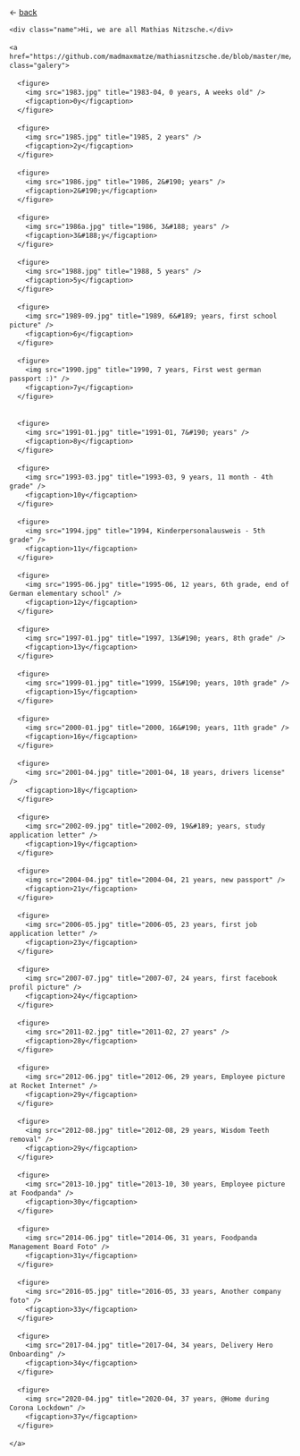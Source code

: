 <!DOCTYPE html>
<html lang="en-US">
<head>
  <title>Mathias Nitzsche :: Galery</title>
  <meta charset="UTF-8" />
  <meta http-equiv="X-UA-Compatible" content="IE=edge" />
  <meta name="viewport" content="width=device-width,initial-scale=1" />
  <link rel="stylesheet" href="../style.css" />
</head>

<body>
  <div class="container">
    <div class="nav">
      &#8592; <a href="/" title="back to homepage">back</a>
    </div>

    <div class="name">Hi, we are all Mathias Nitzsche.</div>
    
    <a href="https://github.com/madmaxmatze/mathiasnitzsche.de/blob/master/me/" class="galery">

      <figure>
        <img src="1983.jpg" title="1983-04, 0 years, A weeks old" />
        <figcaption>0y</figcaption>
      </figure>

      <figure>
        <img src="1985.jpg" title="1985, 2 years" />
        <figcaption>2y</figcaption>
      </figure>
      
      <figure>
        <img src="1986.jpg" title="1986, 2&#190; years" />
        <figcaption>2&#190;y</figcaption>
      </figure>
      
      <figure>
        <img src="1986a.jpg" title="1986, 3&#188; years" />
        <figcaption>3&#188;y</figcaption>
      </figure>
      
      <figure>
        <img src="1988.jpg" title="1988, 5 years" />
        <figcaption>5y</figcaption>
      </figure>
      
      <figure>
        <img src="1989-09.jpg" title="1989, 6&#189; years, first school picture" />
        <figcaption>6y</figcaption>
      </figure>
      
      <figure>
        <img src="1990.jpg" title="1990, 7 years, First west german passport :)" />
        <figcaption>7y</figcaption>
      </figure>
      

      <figure>
        <img src="1991-01.jpg" title="1991-01, 7&#190; years" />
        <figcaption>8y</figcaption>
      </figure>
      
      <figure>
        <img src="1993-03.jpg" title="1993-03, 9 years, 11 month - 4th grade" />
        <figcaption>10y</figcaption>
      </figure>
      
      <figure>
        <img src="1994.jpg" title="1994, Kinderpersonalausweis - 5th grade" />
        <figcaption>11y</figcaption>
      </figure>
      
      <figure>
        <img src="1995-06.jpg" title="1995-06, 12 years, 6th grade, end of German elementary school" />
        <figcaption>12y</figcaption>
      </figure>
      
      <figure>
        <img src="1997-01.jpg" title="1997, 13&#190; years, 8th grade" />
        <figcaption>13y</figcaption>
      </figure>
      
      <figure>
        <img src="1999-01.jpg" title="1999, 15&#190; years, 10th grade" />
        <figcaption>15y</figcaption>
      </figure>
      
      <figure>
        <img src="2000-01.jpg" title="2000, 16&#190; years, 11th grade" />
        <figcaption>16y</figcaption>
      </figure>
      
      <figure>
        <img src="2001-04.jpg" title="2001-04, 18 years, drivers license" />
        <figcaption>18y</figcaption>
      </figure>
      
      <figure>
        <img src="2002-09.jpg" title="2002-09, 19&#189; years, study application letter" />
        <figcaption>19y</figcaption>
      </figure>
      
      <figure>
        <img src="2004-04.jpg" title="2004-04, 21 years, new passport" />
        <figcaption>21y</figcaption>
      </figure>
      
      <figure>
        <img src="2006-05.jpg" title="2006-05, 23 years, first job application letter" />
        <figcaption>23y</figcaption>
      </figure>
      
      <figure>
        <img src="2007-07.jpg" title="2007-07, 24 years, first facebook profil picture" />
        <figcaption>24y</figcaption>
      </figure>
      
      <figure>
        <img src="2011-02.jpg" title="2011-02, 27 years" />
        <figcaption>28y</figcaption>
      </figure>

      <figure>
        <img src="2012-06.jpg" title="2012-06, 29 years, Employee picture at Rocket Internet" />
        <figcaption>29y</figcaption>
      </figure>
      
      <figure>
        <img src="2012-08.jpg" title="2012-08, 29 years, Wisdom Teeth removal" />
        <figcaption>29y</figcaption>
      </figure>
      
      <figure>
        <img src="2013-10.jpg" title="2013-10, 30 years, Employee picture at Foodpanda" />
        <figcaption>30y</figcaption>
      </figure>
      
      <figure>
        <img src="2014-06.jpg" title="2014-06, 31 years, Foodpanda Management Board Foto" />
        <figcaption>31y</figcaption>
      </figure>
      
      <figure>
        <img src="2016-05.jpg" title="2016-05, 33 years, Another company foto" />
        <figcaption>33y</figcaption>
      </figure>

      <figure>
        <img src="2017-04.jpg" title="2017-04, 34 years, Delivery Hero Onboarding" />
        <figcaption>34y</figcaption>
      </figure>

      <figure>
        <img src="2020-04.jpg" title="2020-04, 37 years, @Home during Corona Lockdown" />
        <figcaption>37y</figcaption>
      </figure>

    </a>
  </div>
</body>

<script async src="https://www.googletagmanager.com/gtag/js?id=UA-648146-1"></script>
<script type="text/javascript">
  window.dataLayer = window.dataLayer || [];
  function gtag(){dataLayer.push(arguments);}
  gtag('js', new Date());
  gtag('config', 'UA-648146-1');
</script>
</html>